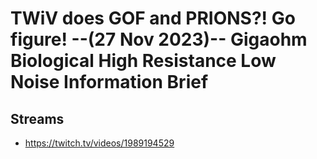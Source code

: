 # TWiV does GOF and PRIONS?! Go figure! --(27 Nov 2023)-- Gigaohm Biological High Resistance Low Noise Information Brief

## Streams
- https://twitch.tv/videos/1989194529

